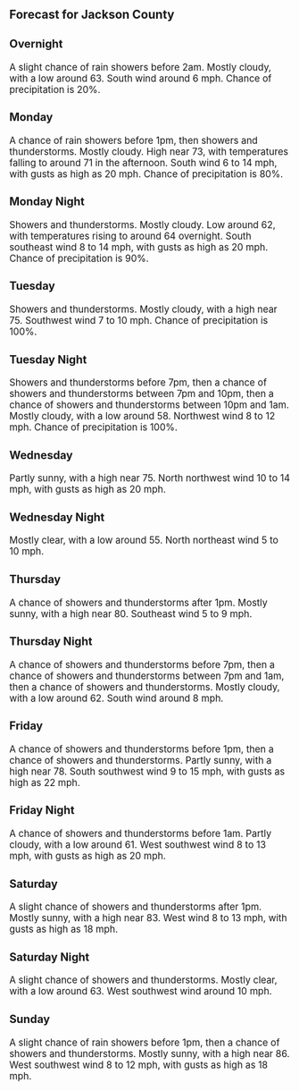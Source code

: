 <div>
   <h2>Forecast for Jackson County</h2>
   <p>
      <div style="font-size:120%">
         <h3>Overnight</h3>A slight chance of rain showers before 2am. Mostly cloudy, with a low around 63. South wind around 6 mph. Chance of precipitation
         is 20%.<br></div>
   </p>
   <p>
      <div style="font-size:120%">
         <h3>Monday</h3>A chance of rain showers before 1pm, then showers and thunderstorms. Mostly cloudy. High near 73, with temperatures falling
         to around 71 in the afternoon. South wind 6 to 14 mph, with gusts as high as 20 mph. Chance of precipitation is 80%.<br></div>
   </p>
   <p>
      <div style="font-size:120%">
         <h3>Monday Night</h3>Showers and thunderstorms. Mostly cloudy. Low around 62, with temperatures rising to around 64 overnight. South southeast
         wind 8 to 14 mph, with gusts as high as 20 mph. Chance of precipitation is 90%.<br></div>
   </p>
   <p>
      <div style="font-size:120%">
         <h3>Tuesday</h3>Showers and thunderstorms. Mostly cloudy, with a high near 75. Southwest wind 7 to 10 mph. Chance of precipitation is 100%.<br></div>
   </p>
   <p>
      <div style="font-size:120%">
         <h3>Tuesday Night</h3>Showers and thunderstorms before 7pm, then a chance of showers and thunderstorms between 7pm and 10pm, then a chance of showers
         and thunderstorms between 10pm and 1am. Mostly cloudy, with a low around 58. Northwest wind 8 to 12 mph. Chance of precipitation
         is 100%.<br></div>
   </p>
   <p>
      <div style="font-size:120%">
         <h3>Wednesday</h3>Partly sunny, with a high near 75. North northwest wind 10 to 14 mph, with gusts as high as 20 mph.<br></div>
   </p>
   <p>
      <div style="font-size:120%">
         <h3>Wednesday Night</h3>Mostly clear, with a low around 55. North northeast wind 5 to 10 mph.<br></div>
   </p>
   <p>
      <div style="font-size:120%">
         <h3>Thursday</h3>A chance of showers and thunderstorms after 1pm. Mostly sunny, with a high near 80. Southeast wind 5 to 9 mph.<br></div>
   </p>
   <p>
      <div style="font-size:120%">
         <h3>Thursday Night</h3>A chance of showers and thunderstorms before 7pm, then a chance of showers and thunderstorms between 7pm and 1am, then a chance
         of showers and thunderstorms. Mostly cloudy, with a low around 62. South wind around 8 mph.<br></div>
   </p>
   <p>
      <div style="font-size:120%">
         <h3>Friday</h3>A chance of showers and thunderstorms before 1pm, then a chance of showers and thunderstorms. Partly sunny, with a high near
         78. South southwest wind 9 to 15 mph, with gusts as high as 22 mph.<br></div>
   </p>
   <p>
      <div style="font-size:120%">
         <h3>Friday Night</h3>A chance of showers and thunderstorms before 1am. Partly cloudy, with a low around 61. West southwest wind 8 to 13 mph, with
         gusts as high as 20 mph.<br></div>
   </p>
   <p>
      <div style="font-size:120%">
         <h3>Saturday</h3>A slight chance of showers and thunderstorms after 1pm. Mostly sunny, with a high near 83. West wind 8 to 13 mph, with gusts
         as high as 18 mph.<br></div>
   </p>
   <p>
      <div style="font-size:120%">
         <h3>Saturday Night</h3>A slight chance of showers and thunderstorms. Mostly clear, with a low around 63. West southwest wind around 10 mph.<br></div>
   </p>
   <p>
      <div style="font-size:120%">
         <h3>Sunday</h3>A slight chance of rain showers before 1pm, then a chance of showers and thunderstorms. Mostly sunny, with a high near 86.
         West southwest wind 8 to 12 mph, with gusts as high as 18 mph.<br></div>
   </p>
</div>
